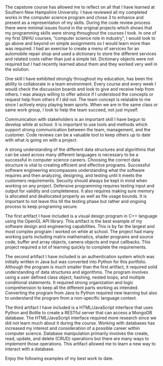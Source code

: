   The capstone course has allowed me to reflect on all that I have learned at Southern New Hampshire University.  I have reviewed all my completed works in the computer science program and chose 3 to enhance and present as a representation of my skills.  During the code review process there were minimal issues found in the original projects which shows that my programming skills were strong throughout the courses I took.  In one of my first SNHU courses, “computer science role in industry”, I would look to go above and beyond on simple assignments so I would learn more than was required.  I had an exercise to create a menu of services for an automobile repair shop and used a dictionary to store the different services and related costs rather than just a simple list.  Dictionary objects were not required but I had recently learned about them and they worked very well in the solution.  
  
  One skill I have exhibited strongly throughout my education, has been the ability to collaborate in a team environment.  Every course and every week I would check the discussion boards and look to give and receive help from others.  I was always willing to offer advice if I understood the concepts or request help from others if I did not.  The team concept is relatable to me since I actively enjoy playing team sports.  When we are in the same class or same work group, I look to help the team succeed, not just myself.  
  
  Communication with stakeholders is an important skill I have begun to develop while at school.  It is important to use tools and methods which support strong communication between the team, management, and the customer.  Code reviews can be a valuable tool to keep others up to date with what is going on with a project.  

  A strong understanding of the different data structures and algorithms that can be used across many different languages is necessary to be a successful in computer science careers.  Choosing the correct data structure is vital to creating efficient and effective programs.  Successful software engineering encompasses understanding what the software requires and then analyzing, designing, and testing until it meets the customers requirements.  Security should always be kept in mind when working on any project.  Defensive programming requires testing input and output for validity and completeness.  It also requires making sure memory is allocated and deallocated properly as well as file usage bounds.  It is important to not leave this till the testing phase but rather and ongoing process to keep programing secure.
  
  The first artifact I have included is a visual design program in C++ language using the OpenGL API library.  This artifact is the best example of my software design and engineering capabilities.  This is by far the largest and most complex program I worked on while at school.  The project had many working parts including matrix mathematics, shader programs and source code, buffer and array objects, camera objects and input callbacks.  This project required a lot of learning quickly to complete the requirements.  
  
  The second artifact I have included is an authentication system which was initially written in Java but was converted into Python for this portfolio.  Although the program is much smaller than the first artifact, it required solid understanding of data structures and algorithms.  The program involves using a user defined class object, hashing, nested loops, and multiple conditional statements.  It required strong organization and logic comprehension to keep all the different parts working as intended.  Converting the program from Java to Python required new learning but also to understand the program from a non-specific language context. 
  
  The third artifact I have included is a HTML/JavaScript interface that uses Python and Bottle to create a RESTful server that can access a MongoDB database.  The HTML/JavaScript interface required more research since we did not learn much about it during the course.  Working with databases has increased my interest and consideration of a possible career within computer science.  Database manipulation primarily involves the create, read, update, and delete (CRUD) operations but there are many ways to implement those operations.  This artifact allowed me to learn a new way to interact with a database.  
  
 Enjoy the following examples of my best work to date.  
